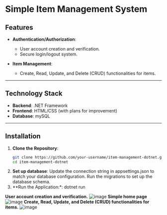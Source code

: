# Simple Item Management System 

## Features
- **Authentication/Authorization**:
  - User account creation and verification.
  - Secure login/logout system.

- **Item Management**:
  - Create, Read, Update, and Delete (CRUD) functionalities for items.

---

## Technology Stack
- **Backend**: .NET Framework  
- **Frontend**: HTML/CSS (with plans for improvement)  
- **Database**: mySQL

---

## Installation

1. **Clone the Repository**:
   ```bash
   git clone https://github.com/your-username/item-management-dotnet.git
   cd item-management-dotnet
2. **Set up database**:
  Update the connection string in appsettings.json to match your database configuration.
Run the migrations to set up the database schema.
3. **Run the Application:*:
   dotnet run

**User account creation and verification.**
![image](https://github.com/user-attachments/assets/4b87e4a8-d23e-44a6-96eb-ec07779d0f64)
**Simple home page**
![image](https://github.com/user-attachments/assets/410eb925-2c7d-4d29-8c28-3933da796133)
**Create, Read, Update, and Delete (CRUD) functionalities for items.**
![image](https://github.com/user-attachments/assets/2ba972e2-6014-4e38-9886-1df914b61030)
